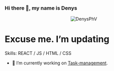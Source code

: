 <!-- @format -->

### Hi there 👋, my name is Denys

<p align="center"> <img src="https://github-readme-stats.vercel.app/api?username=DenysPhV&show_icons=true&theme=gotham" alt="DenysPhV" /></p>

# Excuse me. I’m updating

Skills: REACT / JS / HTML / CSS

- 🔭 I’m currently working on [Task-management](https://github.com/DenysPhV/Task-management).
